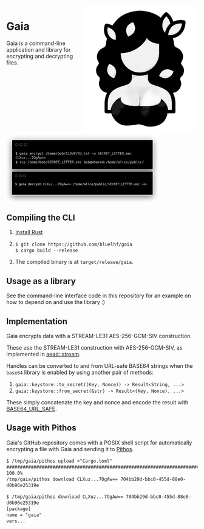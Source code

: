 <img src="assets/gaia.png" width="300" align="right" alt="A vector silhouette of Gaia, the greek personification of Earth"/>

# Gaia

Gaia is a command-line application and library for encrypting and decrypting files.

<img src="assets/shell.png" width="400" align="left">
<br clear="both"/>

## Compiling the CLI

1. [Install Rust](https://rustup.rs/)
2. ```shell
   $ git clone https://github.com/bluelhf/gaia
   $ cargo build --release
   ```
3. The compiled binary is at `target/release/gaia`.

## Usage as a library
See the command-line interface code in this repository for an example on how to depend on and use the library :)

## Implementation

Gaia encrypts data with a STREAM-LE31 AES-256-GCM-SIV construction.

These use the STREAM-LE31 construction with AES-256-GCM-SIV, as implemented in [aead::stream](https://docs.rs/aead/latest/aead/stream/index.html).

Handles can be converted to and from URL-safe BASE64 strings when the `base64` library is enabled by using another pair of methods:

1. `gaia::keystore::to_secret((Key, Nonce)) -> Result<String, ...>`
2. `gaia::keystore::from_secret(&str) -> Result<(Key, Nonce), ...>`

These simply concatenate the key and nonce and encode the result with [BASE64_URL_SAFE](https://docs.rs/base64/0.21.5/base64/engine/general_purpose/constant.URL_SAFE.html).

## Usage with Pithos

Gaia's GitHub repository comes with a POSIX shell
script for automatically encrypting a file with Gaia
and sending it to [Pithos](https://github.com/bluelhf/pithos).

```shell
$ /tmp/gaia/pithos upload <"Cargo.toml"
######################################################################## 100.0%
/tmp/gaia/pithos download CLXuz...7OgAw== 704bb29d-bbc0-455d-88e0-d0b96e25319e
```
```shell
$ /tmp/gaia/pithos download CLXuz...7OgAw== 704bb29d-bbc0-455d-88e0-d0b96e25319e
[package]
name = "gaia"
vers...
```
